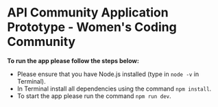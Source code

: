 # API Community Application Prototype - Women's Coding Community

**To run the app please follow the steps below:**

* Please ensure that you have Node.js installed (type in `node -v` in Terminal).
* In Terminal install all dependencies using the command `npm install`.
* To start the app please run the command `npm run dev`.
